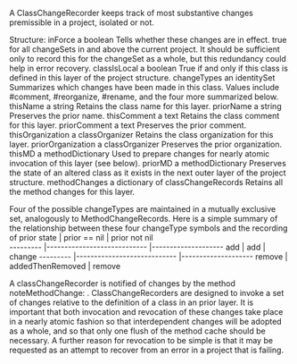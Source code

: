 A ClassChangeRecorder keeps track of most substantive changes premissible in a project, isolated or not.Structure:inForce		a boolean			Tells whether these changes are in effect.			true for all changeSets in and above the current project.			It should be sufficient only to record this for the changeSet			as a whole, but this redundancy could help in error recovery.classIsLocal	a boolean			True if and only if this class is defined in this layer of the			project structure.changeTypes an identitySet			Summarizes which changes have been made in this class.			Values include #comment, #reorganize, #rename,			and the four more summarized below.thisName	a string			Retains the class name for this layer.priorName	a string			Preserves the prior name.thisComment	a text			Retains the class comment for this layer.priorComment	a text			Preserves the prior comment.thisOrganization	a classOrganizer			Retains the class organization for this layer.priorOrganization	a classOrganizer			Preserves the prior organization.thisMD	a methodDictionary			Used to prepare changes for nearly atomic invocation			of this layer (see below).priorMD	a methodDictionary			Preserves the state of an altered class as it exists in the next			outer layer of the project structure.methodChanges		a dictionary of classChangeRecords			Retains all the method changes for this layer.Four of the possible changeTypes are maintained in a mutually exclusive set, analogously to MethodChangeRecords.  Here is a simple summary of the relationship between these four changeType symbols and the recording of prior state			|	prior == nil			|	prior not nil		---------	|----------------------------	|--------------------	add		|	add					|	change	---------	|----------------------------	|--------------------	remove	|	addedThenRemoved	|	removeA classChangeRecorder is notified of changes by the method		noteMethodChange: <ClassChangeRecord>.ClassChangeRecorders are designed to invoke a set of changes relative to the definition of a class in an prior layer.  It is important that both invocation and revocation of these changes take place in a nearly atomic fashion so that interdependent changes will be adopted as a whole, and so that only one flush of the method cache should be necessary.  A further reason for revocation to be simple is that it may be requested as an attempt to recover from an error in a project that is failing.